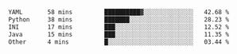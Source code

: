 <!--START_SECTION:waka-->

```txt
YAML       58 mins         ██████████▓░░░░░░░░░░░░░░   42.68 %
Python     38 mins         ███████░░░░░░░░░░░░░░░░░░   28.23 %
INI        17 mins         ███░░░░░░░░░░░░░░░░░░░░░░   12.52 %
Java       15 mins         ███░░░░░░░░░░░░░░░░░░░░░░   11.35 %
Other      4 mins          █░░░░░░░░░░░░░░░░░░░░░░░░   03.44 %
```

<!--END_SECTION:waka-->
